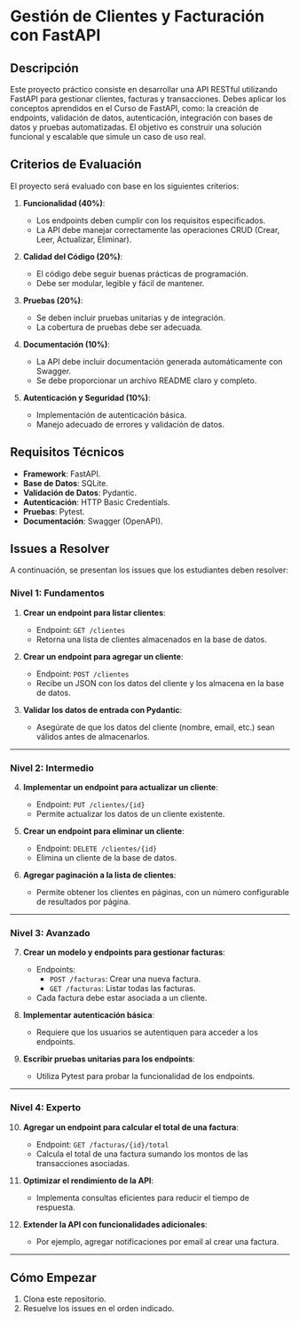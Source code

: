 # Gestión de Clientes y Facturación con FastAPI

## Descripción
Este proyecto práctico consiste en desarrollar una API RESTful utilizando FastAPI para gestionar clientes, facturas y transacciones. Debes aplicar los conceptos aprendidos en el Curso de FastAPI, como: la creación de endpoints, validación de datos, autenticación, integración con bases de datos y pruebas automatizadas. El objetivo es construir una solución funcional y escalable que simule un caso de uso real.

## Criterios de Evaluación
El proyecto será evaluado con base en los siguientes criterios:

1. **Funcionalidad (40%)**:
   - Los endpoints deben cumplir con los requisitos especificados.
   - La API debe manejar correctamente las operaciones CRUD (Crear, Leer, Actualizar, Eliminar).

2. **Calidad del Código (20%)**:
   - El código debe seguir buenas prácticas de programación.
   - Debe ser modular, legible y fácil de mantener.

3. **Pruebas (20%)**:
   - Se deben incluir pruebas unitarias y de integración.
   - La cobertura de pruebas debe ser adecuada.

4. **Documentación (10%)**:
   - La API debe incluir documentación generada automáticamente con Swagger.
   - Se debe proporcionar un archivo README claro y completo.

5. **Autenticación y Seguridad (10%)**:
   - Implementación de autenticación básica.
   - Manejo adecuado de errores y validación de datos.

## Requisitos Técnicos
- **Framework**: FastAPI.
- **Base de Datos**: SQLite.
- **Validación de Datos**: Pydantic.
- **Autenticación**: HTTP Basic Credentials.
- **Pruebas**: Pytest.
- **Documentación**: Swagger (OpenAPI).

## Issues a Resolver
A continuación, se presentan los issues que los estudiantes deben resolver:

### **Nivel 1: Fundamentos**
1. **Crear un endpoint para listar clientes**:
   - Endpoint: `GET /clientes`
   - Retorna una lista de clientes almacenados en la base de datos.

2. **Crear un endpoint para agregar un cliente**:
   - Endpoint: `POST /clientes`
   - Recibe un JSON con los datos del cliente y los almacena en la base de datos.

3. **Validar los datos de entrada con Pydantic**:
   - Asegúrate de que los datos del cliente (nombre, email, etc.) sean válidos antes de almacenarlos.

---

### **Nivel 2: Intermedio**
4. **Implementar un endpoint para actualizar un cliente**:
   - Endpoint: `PUT /clientes/{id}`
   - Permite actualizar los datos de un cliente existente.

5. **Crear un endpoint para eliminar un cliente**:
   - Endpoint: `DELETE /clientes/{id}`
   - Elimina un cliente de la base de datos.

6. **Agregar paginación a la lista de clientes**:
   - Permite obtener los clientes en páginas, con un número configurable de resultados por página.

---

### **Nivel 3: Avanzado**
7. **Crear un modelo y endpoints para gestionar facturas**:
   - Endpoints:
     - `POST /facturas`: Crear una nueva factura.
     - `GET /facturas`: Listar todas las facturas.
   - Cada factura debe estar asociada a un cliente.

8. **Implementar autenticación básica**:
   - Requiere que los usuarios se autentiquen para acceder a los endpoints.

9. **Escribir pruebas unitarias para los endpoints**:
   - Utiliza Pytest para probar la funcionalidad de los endpoints.

---

### **Nivel 4: Experto**
10. **Agregar un endpoint para calcular el total de una factura**:
    - Endpoint: `GET /facturas/{id}/total`
    - Calcula el total de una factura sumando los montos de las transacciones asociadas.

11. **Optimizar el rendimiento de la API**:
    - Implementa consultas eficientes para reducir el tiempo de respuesta.

12. **Extender la API con funcionalidades adicionales**:
    - Por ejemplo, agregar notificaciones por email al crear una factura.

---

## Cómo Empezar
1. Clona este repositorio.
2. Resuelve los issues en el orden indicado.
